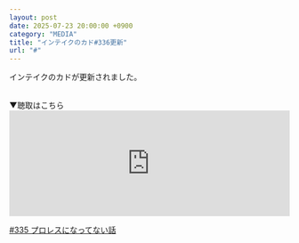 ```yaml
---
layout: post
date: 2025-07-23 20:00:00 +0900
category: "MEDIA"
title: "インテイクのカド#336更新"
url: "#"
---
```


インテイクのカドが更新されました。

<br>
▼聴取はこちら

<style> .standfm-embed-iframe { height: 190px; } @media only screen and (max-device-width: 480px) { .standfm-embed-iframe { height: 230px; } } </style>
<iframe src="https://stand.fm/embed/episodes/6880cb3fdf66ada79257992b" class="standfm-embed-iframe" width="100%" frameborder="0" allowtransparency="true" allow="encrypted-media"></iframe>

<a href="https://stand.fm/episodes/6880cb3fdf66ada79257992b" target="_blank">#335 プロレスになってない話</a>
